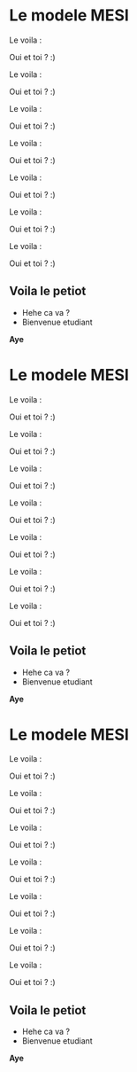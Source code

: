 # Le modele MESI

Le voila :

Oui et toi ? :)

Le voila :

Oui et toi ? :)

Le voila :

Oui et toi ? :)

Le voila :

Oui et toi ? :)

Le voila :

Oui et toi ? :)

Le voila :

Oui et toi ? :)

Le voila :

Oui et toi ? :)

## Voila le petiot

- Hehe ca va ?
- Bienvenue etudiant

**Aye**

# Le modele MESI

Le voila :

Oui et toi ? :)

Le voila :

Oui et toi ? :)

Le voila :

Oui et toi ? :)

Le voila :

Oui et toi ? :)

Le voila :

Oui et toi ? :)

Le voila :

Oui et toi ? :)

Le voila :

Oui et toi ? :)

## Voila le petiot

- Hehe ca va ?
- Bienvenue etudiant

**Aye**

# Le modele MESI

Le voila :

Oui et toi ? :)

Le voila :

Oui et toi ? :)

Le voila :

Oui et toi ? :)

Le voila :

Oui et toi ? :)

Le voila :

Oui et toi ? :)

Le voila :

Oui et toi ? :)

Le voila :

Oui et toi ? :)

## Voila le petiot

- Hehe ca va ?
- Bienvenue etudiant

**Aye**